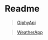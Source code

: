 # Readme 


> [GiphyApi](https://htmlpreview.github.io/?https://github.com/benhmaid/hyf-homework/blob/master/javascript/javascript3/week1/GiphyApi/index.html)

> [WeatherApp](https://htmlpreview.github.io/?https://github.com/benhmaid/hyf-homework/blob/master/javascript/javascript3/week1/WeatherApp-location/index.html)
